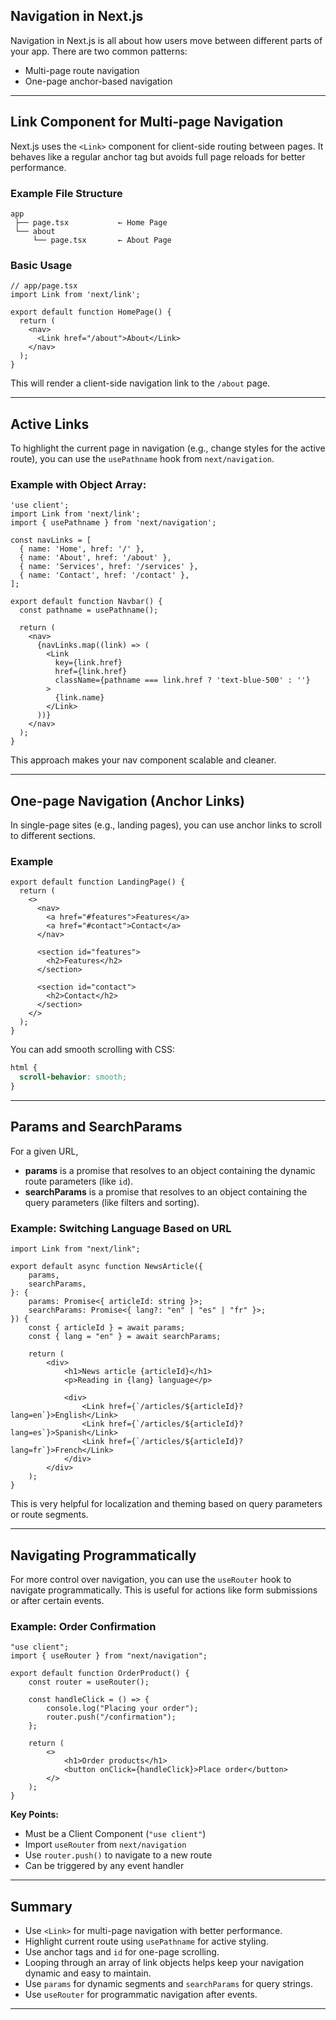 ## Navigation in Next.js

Navigation in Next.js is all about how users move between different parts of your app. There are two common patterns:
- Multi-page route navigation
- One-page anchor-based navigation

---

## Link Component for Multi-page Navigation

Next.js uses the `<Link>` component for client-side routing between pages. It behaves like a regular anchor tag but avoids full page reloads for better performance.

### Example File Structure
```plaintext
app
 ├── page.tsx           ← Home Page
 └── about
     └── page.tsx       ← About Page
```

### Basic Usage
```tsx
// app/page.tsx
import Link from 'next/link';

export default function HomePage() {
  return (
    <nav>
      <Link href="/about">About</Link>
    </nav>
  );
}
```

This will render a client-side navigation link to the `/about` page.

---

## Active Links
To highlight the current page in navigation (e.g., change styles for the active route), you can use the `usePathname` hook from `next/navigation`.

### Example with Object Array:
```tsx
'use client';
import Link from 'next/link';
import { usePathname } from 'next/navigation';

const navLinks = [
  { name: 'Home', href: '/' },
  { name: 'About', href: '/about' },
  { name: 'Services', href: '/services' },
  { name: 'Contact', href: '/contact' },
];

export default function Navbar() {
  const pathname = usePathname();

  return (
    <nav>
      {navLinks.map((link) => (
        <Link
          key={link.href}
          href={link.href}
          className={pathname === link.href ? 'text-blue-500' : ''}
        >
          {link.name}
        </Link>
      ))}
    </nav>
  );
}
```
This approach makes your nav component scalable and cleaner.

---

## One-page Navigation (Anchor Links)

In single-page sites (e.g., landing pages), you can use anchor links to scroll to different sections.

### Example
```tsx
export default function LandingPage() {
  return (
    <>
      <nav>
        <a href="#features">Features</a>
        <a href="#contact">Contact</a>
      </nav>

      <section id="features">
        <h2>Features</h2>
      </section>

      <section id="contact">
        <h2>Contact</h2>
      </section>
    </>
  );
}
```
You can add smooth scrolling with CSS:
```css
html {
  scroll-behavior: smooth;
}
```

---

## Params and SearchParams

For a given URL, 
- **params** is a promise that resolves to an object containing the dynamic route parameters (like `id`).  
- **searchParams** is a promise that resolves to an object containing the query parameters (like filters and sorting).

### Example: Switching Language Based on URL
```tsx
import Link from "next/link";

export default async function NewsArticle({
    params,
    searchParams,
}: {
    params: Promise<{ articleId: string }>;
    searchParams: Promise<{ lang?: "en" | "es" | "fr" }>;
}) {
    const { articleId } = await params;
    const { lang = "en" } = await searchParams;
    
    return (
        <div>
            <h1>News article {articleId}</h1>
            <p>Reading in {lang} language</p>

            <div>
                <Link href={`/articles/${articleId}?lang=en`}>English</Link>
                <Link href={`/articles/${articleId}?lang=es`}>Spanish</Link>
                <Link href={`/articles/${articleId}?lang=fr`}>French</Link>
            </div>
        </div>
    );
}
```
This is very helpful for localization and theming based on query parameters or route segments.

---

## Navigating Programmatically

For more control over navigation, you can use the `useRouter` hook to navigate programmatically. This is useful for actions like form submissions or after certain events.

### Example: Order Confirmation
```tsx
"use client";
import { useRouter } from "next/navigation";

export default function OrderProduct() {
    const router = useRouter();
    
    const handleClick = () => {
        console.log("Placing your order");
        router.push("/confirmation");
    };

    return (
        <>
            <h1>Order products</h1>
            <button onClick={handleClick}>Place order</button>
        </>
    );
}
```
**Key Points:**
- Must be a Client Component (`"use client"`)
- Import `useRouter` from `next/navigation`
- Use `router.push()` to navigate to a new route
- Can be triggered by any event handler

---

## Summary
- Use `<Link>` for multi-page navigation with better performance.
- Highlight current route using `usePathname` for active styling.
- Use anchor tags and `id` for one-page scrolling.
- Looping through an array of link objects helps keep your navigation dynamic and easy to maintain.
- Use `params` for dynamic segments and `searchParams` for query strings.
- Use `useRouter` for programmatic navigation after events.

--- 
